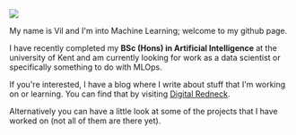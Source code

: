 <img src="https://digitalredneck.co.uk/linkedin_topper.jpeg" />

My name is Vil and I'm into Machine Learning; welcome to my github page. 

I have recently completed my <strong>BSc (Hons) in Artificial Intelligence</strong> at the university of Kent and am currently looking for work as a data scientist or specifically something to do with MLOps.

If you're interested, I have a blog where I write about stuff that I'm working on or learning. You can find that by visiting <a href="https://digitalredneck.co.uk" target="_blank">Digital Redneck</a>.

Alternatively you can have a little look at some of the projects that I have worked on (not all of them are there yet).